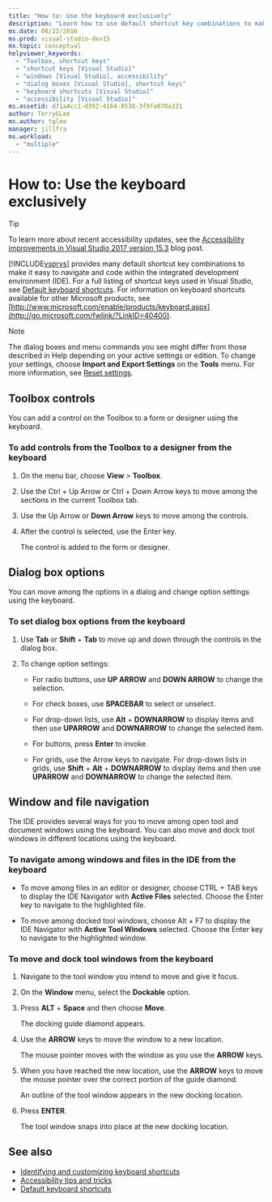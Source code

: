 ```yaml
---
title: "How to: Use the keyboard exclusively"
description: "Learn how to use default shortcut key combinations to make it easy to navigate and code within the Visual Studio integrated development environment (IDE)."
ms.date: 08/22/2016
ms.prod: visual-studio-dev15
ms.topic: conceptual
helpviewer_keywords:
  - "Toolbox, shortcut keys"
  - "shortcut keys [Visual Studio]"
  - "windows [Visual Studio], accessibility"
  - "dialog boxes [Visual Studio], shortcut keys"
  - "keyboard shortcuts [Visual Studio]"
  - "accessibility [Visual Studio]"
ms.assetid: d71a4cc1-d352-4164-8538-3f9fa070a331
author: TerryGLee
ms.author: tglee
manager: jillfra
ms.workload:
  - "multiple"
---
```

# How to: Use the keyboard exclusively

> [!TIP]
> To learn more about recent accessibility updates, see the [Accessibility improvements in Visual Studio 2017 version 15.3](https://devblogs.microsoft.com/visualstudio/accessibility-improvements-in-visual-studio-2017-version-15-3/) blog post.

[!INCLUDE[vsprvs](../../code-quality/includes/vsprvs_md.md)] provides many default shortcut key combinations to make it easy to navigate and code within the integrated development environment (IDE). For a full listing of shortcut keys used in Visual Studio, see [Default keyboard shortcuts](../../ide/default-keyboard-shortcuts-in-visual-studio.md). For information on keyboard shortcuts available for other Microsoft products, see [http://www.microsoft.com/enable/products/keyboard.aspx](http://go.microsoft.com/fwlink/?LinkID=40400).

> [!NOTE]
> The dialog boxes and menu commands you see might differ from those described in Help depending on your active settings or edition. To change your settings, choose **Import and Export Settings** on the **Tools** menu. For more information, see [Reset settings](../environment-settings.md#reset-settings).

## Toolbox controls

You can add a control on the Toolbox to a form or designer using the keyboard.

### To add controls from the Toolbox to a designer from the keyboard

1. On the menu bar, choose **View** > **Toolbox**.

2. Use the Ctrl + Up Arrow or Ctrl + Down Arrow keys to move among the sections in the current Toolbox tab.

3. Use the Up Arrow or **Down Arrow** keys to move among the controls.

4. After the control is selected, use the Enter key.

   The control is added to the form or designer.

## Dialog box options

 You can move among the options in a dialog and change option settings using the keyboard.

### To set dialog box options from the keyboard

1.  Use **Tab** or **Shift** + **Tab** to move up and down through the controls in the dialog box.

2.  To change option settings:

    -   For radio buttons, use **UP ARROW** and **DOWN ARROW** to change the selection.

    -   For check boxes, use **SPACEBAR** to select or unselect.

    -   For drop-down lists, use **Alt** + **DOWNARROW** to display items and then use **UPARROW** and **DOWNARROW** to change the selected item.

    -   For buttons, press **Enter** to invoke.

    -   For grids, use the Arrow keys to navigate. For drop-down lists in grids, use **Shift** + **Alt** + **DOWNARROW** to display items and then use **UPARROW** and **DOWNARROW** to change the selected item.

## Window and file navigation

 The IDE provides several ways for you to move among open tool and document windows using the keyboard. You can also move and dock tool windows in different locations using the keyboard.

### To navigate among windows and files in the IDE from the keyboard

-   To move among files in an editor or designer, choose CTRL + TAB keys to display the IDE Navigator with **Active Files** selected. Choose the Enter key to navigate to the highlighted file.

-   To move among docked tool windows, choose Alt + F7 to display the IDE Navigator with **Active Tool Windows** selected. Choose the Enter key to navigate to the highlighted window.

### To move and dock tool windows from the keyboard

1.  Navigate to the tool window you intend to move and give it focus.

2.  On the **Window** menu, select the  **Dockable** option.

3.  Press **ALT** + **Space** and then choose **Move**.

     The docking guide diamond appears.

4.  Use the **ARROW** keys to move the window to a new location.

     The mouse pointer moves with the window as you use the **ARROW** keys.

5.  When you have reached the new location, use the **ARROW** keys to move the mouse pointer over the correct portion of the guide diamond.

     An outline of the tool window appears in the new docking location.

6.  Press **ENTER**.

     The tool window snaps into place at the new docking location.

## See also

* [Identifying and customizing keyboard shortcuts](../../ide/identifying-and-customizing-keyboard-shortcuts-in-visual-studio.md)
* [Accessibility tips and tricks](../../ide/reference/accessibility-tips-and-tricks.md)
* [Default keyboard shortcuts](../../ide/default-keyboard-shortcuts-in-visual-studio.md)